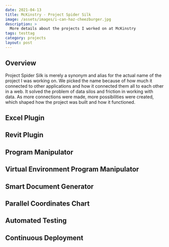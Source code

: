 ```yaml
---
date: 2021-04-13
title: McKinstry - Project Spider Silk
image: /assets/images/i-can-haz-cheezburger.jpg
description: >
  More details about the projects I worked on at McKinstry
tags: testtag
category: projects
layout: post
---
```


## Overview
Project Spider Silk is merely a synonym and alias for the actual name of the project I was working on.
We picked the name because of how much it connected to other applications and how it connected them all to each other in a web. It solved the problem of data silos and friction in working with data. As more connections were made, more possibilities were created, which shaped how the project was built and how it functioned.


## Excel Plugin
## Revit Plugin
## Program Manipulator
## Virtual Environment Program Manipulator
## Smart Document Generator
## Parallel Coordinates Chart
## Automated Testing
## Continuous Deployment
## 